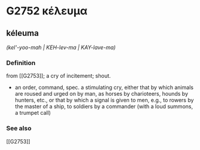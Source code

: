 # G2752 κέλευμα

## kéleuma

_(kel'-yoo-mah | KEH-lev-ma | KAY-lave-ma)_

### Definition

from [[G2753]]; a cry of incitement; shout.

- an order, command, spec. a stimulating cry, either that by which animals are roused and urged on by man, as horses by charioteers, hounds by hunters, etc., or that by which a signal is given to men, e.g., to rowers by the master of a ship, to soldiers by a commander (with a loud summons, a trumpet call)

### See also

[[G2753]]

